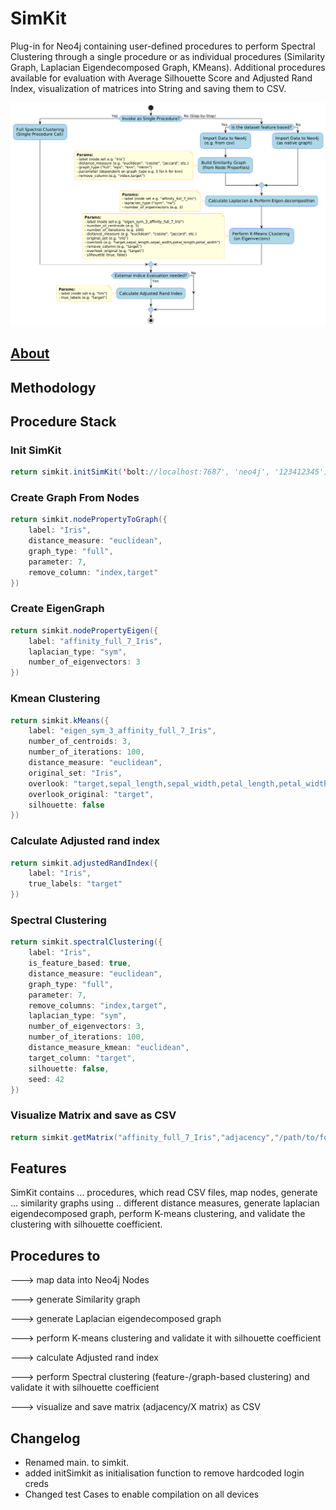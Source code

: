 # SimKit
Plug-in for Neo4j containing user-defined procedures to perform Spectral Clustering through a single procedure or as individual procedures (Similarity Graph, Laplacian Eigendecomposed Graph, KMeans). Additional procedures available for evaluation with Average Silhouette Score and Adjusted Rand Index, visualization of matrices into String and saving them to CSV.

![SimKit Spectral Clustering Flowchart](./vis/activity_simkit.png)


## [About](https://github.com/Graphistics/simkit/wiki)

## Methodology

## Procedure Stack

### Init SimKit
```java
return simkit.initSimKit('bolt://localhost:7687', 'neo4j', '123412345')
```

### Create Graph From Nodes
```java
return simkit.nodePropertyToGraph({
    label: "Iris",
    distance_measure: "euclidean",
    graph_type: "full",
    parameter: 7,
    remove_column: "index,target"
})
```

### Create EigenGraph
```java
return simkit.nodePropertyEigen({
    label: "affinity_full_7_Iris",
    laplacian_type: "sym",
    number_of_eigenvectors: 3
})
```

### Kmean Clustering
```java
return simkit.kMeans({
    label: "eigen_sym_3_affinity_full_7_Iris",
    number_of_centroids: 3,
    number_of_iterations: 100,
    distance_measure: "euclidean",
    original_set: "Iris",
    overlook: "target,sepal_length,sepal_width,petal_length,petal_width",
    overlook_original: "target",
    silhouette: false
})
```

### Calculate Adjusted rand index
```java
return simkit.adjustedRandIndex({
    label: "Iris",
    true_labels: "target"
})
```

### Spectral Clustering
```java
return simkit.spectralClustering({
    label: "Iris",
    is_feature_based: true,
    distance_measure: "euclidean",
    graph_type: "full",
    parameter: 7,
    remove_columns: "index,target",
    laplacian_type: "sym",
    number_of_eigenvectors: 3,
    number_of_iterations: 100,
    distance_measure_kmean: "euclidean",
    target_column: "target",
    silhouette: false,
    seed: 42
})
```

### Visualize Matrix and save as CSV
```java
return simkit.getMatrix("affinity_full_7_Iris","adjacency","/path/to/folder")
```

## Features 

SimKit contains ... procedures, which read CSV files, map nodes, generate ... similarity graphs using .. different distance measures, generate laplacian eigendecomposed graph, perform K-means clustering, and validate the clustering with silhouette coefficient. 

## Procedures to
---> map data into Neo4j Nodes

---> generate Similarity graph

---> generate Laplacian eigendecomposed graph

---> perform K-means clustering and validate it with silhouette coefficient

---> calculate Adjusted rand index

---> perform Spectral clustering (feature-/graph-based clustering) and validate it with silhouette coefficient

---> visualize and save matrix (adjacency/X matrix) as CSV 

## Changelog
- Renamed main. to simkit.
- added initSimkit as initialisation function to remove hardcoded login creds
- Changed test Cases to enable compilation on all devices



